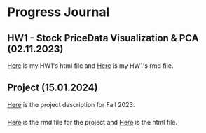 # Progress Journal

## HW1 - Stock PriceData Visualization & PCA (02.11.2023)

[Here](HW-1.html) is my HW1's html file and [Here](HW-1.Rmd) is my HW1's rmd file.

## Project (15.01.2024)

[Here](IE582_Fall23_Project_Description.pdf) is the project description for Fall 2023.
###
[Here](IE582Project.Rmd) is the rmd file for the project and [Here](IE582Project.html) is the html file.

```

```
